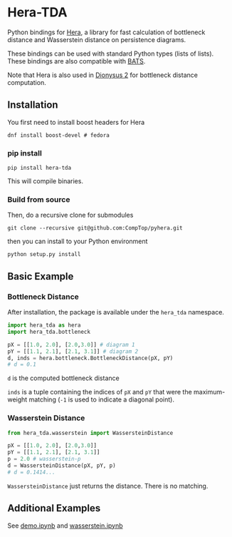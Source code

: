 # Hera-TDA
Python bindings for [Hera](https://bitbucket.org/grey_narn/hera/src/master/), a library for fast calculation of bottleneck distance and Wasserstein distance on persistence diagrams.

These bindings can be used with standard Python types (lists of lists).  These bindings are also compatible with [BATS](https://bats-tda.readthedocs.io/en/latest/).

Note that Hera is also used in [Dionysus 2](https://mrzv.org/software/dionysus2/API.html#diagrams) for bottleneck distance computation.

## Installation


You first need to install boost headers for Hera
```
dnf install boost-devel # fedora
```

### pip install

```
pip install hera-tda
```
This will compile binaries.

### Build from source

Then, do a recursive clone for submodules
```
git clone --recursive git@github.com:CompTop/pyhera.git
```

then you can install to your Python environment
```
python setup.py install
```

## Basic Example

### Bottleneck Distance
After installation, the package is available under the `hera_tda` namespace.

```python
import hera_tda as hera
import hera_tda.bottleneck

pX = [[1.0, 2.0], [2.0,3.0]] # diagram 1
pY = [[1.1, 2.1], [2.1, 3.1]] # diagram 2
d, inds = hera.bottleneck.BottleneckDistance(pX, pY)
# d = 0.1
```

`d` is the computed bottleneck distance

`inds` is a tuple containing the indices of `pX` and `pY` that were the maximum-weight matching (`-1` is used to indicate a diagonal point).

### Wasserstein Distance

```python
from hera_tda.wasserstein import WassersteinDistance

pX = [[1.0, 2.0], [2.0,3.0]]
pY = [[1.1, 2.1], [2.1, 3.1]]
p = 2.0 # wasserstein-p
d = WassersteinDistance(pX, pY, p)
# d = 0.1414...
```

`WassersteinDistance` just returns the distance.  There is no matching.

## Additional Examples

See [demo.ipynb](ipynb/demo.ipynb) and [wasserstein.ipynb](ipynb/wasserstein.ipynb)
